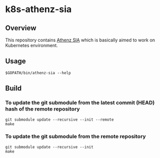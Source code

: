 # k8s-athenz-sia

## Overview

This repository contains [Athenz SIA](https://github.com/AthenZ/athenz/blob/master/docs/system_view.md#sia-service-identity-agent-provider) which is basically aimed to work on Kubernetes environment.

## Usage

```
$GOPATH/bin/athenz-sia --help
```

## Build

### To update the git submodule from the latest commit (HEAD) hash of the remote repository

```
git submodule update --recursive --init --remote
make
```

### To update the git submodule from the remote repository

```
git submodule update --recursive --init
make
```
